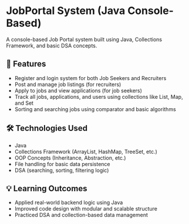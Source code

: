 # JobPortal System (Java Console-Based)

A console-based Job Portal system built using Java, Collections Framework, and basic DSA concepts.

## 🔧 Features
- Register and login system for both Job Seekers and Recruiters
- Post and manage job listings (for recruiters)
- Apply to jobs and view applications (for job seekers)
- Track all jobs, applications, and users using collections like List, Map, and Set
- Sorting and searching jobs using comparator and basic algorithms

## 🛠 Technologies Used
- Java
- Collections Framework (ArrayList, HashMap, TreeSet, etc.)
- OOP Concepts (Inheritance, Abstraction, etc.)
- File handling for basic data persistence
- DSA (searching, sorting, filtering logic)

## 💡 Learning Outcomes
- Applied real-world backend logic using Java
- Improved code design with modular and scalable structure
- Practiced DSA and collection-based data management

